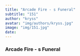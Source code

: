 ```yaml
---
title: "Arcade Fire - s Funeral"
subtitle: "151"
author: "kryss"
avatar: "img/authors/kryss.jpg"
image: "img/151.jpg"
date:
---
```


### Arcade Fire - s Funeral
